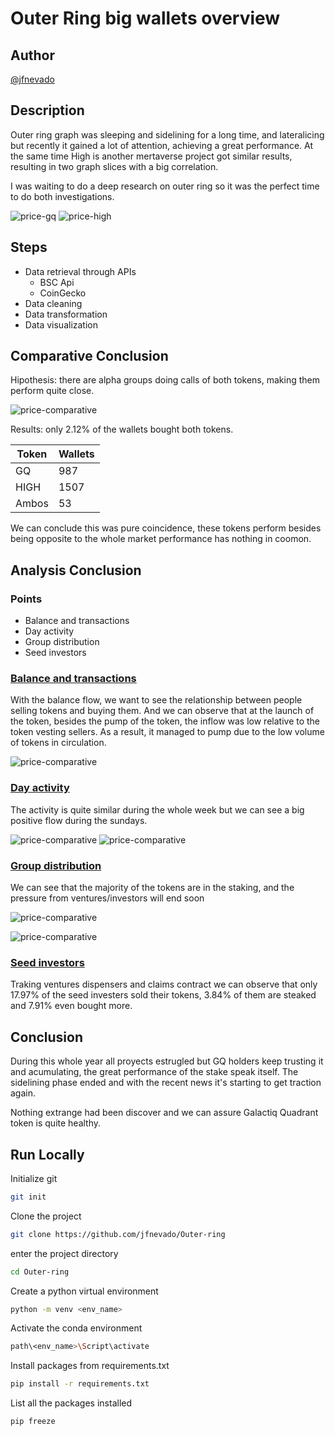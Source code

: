 # Outer Ring big wallets overview

## Author
[@jfnevado](https://github.com/jfnevado)

## Description

Outer ring graph was sleeping and sidelining for a long time, and lateralicing but recently it gained a lot of attention, achieving a great performance. At the same time High is another mertaverse project got similar results, resulting in two graph slices with a big correlation.

I was waiting to do a deep research on outer ring so it was the perfect time to do both investigations.

![price-gq](https://github.com/jfnevado/Outer-ring/blob/master/plots/gq-busd.png)
![price-high](https://github.com/jfnevado/Outer-ring/blob/master/plots/high-busd.png)

## Steps
- Data retrieval through APIs
  - BSC Api
  - CoinGecko
- Data cleaning
- Data transformation
- Data visualization

## Comparative Conclusion

Hipothesis: there are alpha groups doing calls of both tokens, making them perform quite close.

![price-comparative](https://github.com/jfnevado/Outer-ring/blob/master/plots/comparative-price.png)

Results: only 2.12% of the wallets bought both tokens.

| Token | Wallets |
|-------|---------|
| GQ    | 987     |
| HIGH  | 1507    |
| Ambos | 53      |

We can conclude this was pure coincidence, these tokens perform besides being opposite to the whole market performance has nothing in coomon. 

## Analysis Conclusion
### Points
- Balance and transactions
- Day activity
- Group distribution
- Seed investors

### [Balance and transactions](../master/price-balance-count.ipynb)

With the balance flow, we want to see the relationship between people selling tokens and buying them. And we can observe that at the launch of the token, besides the pump of the token, the inflow was low relative to the token vesting sellers. As a result, it managed to pump due to the low volume of tokens in circulation.

![price-comparative](https://github.com/jfnevado/Outer-ring/blob/master/plots/comparative-price-balance-tx.png)

### [Day activity](../master/day_of_week.ipynb)

The activity is quite similar during the whole week but we can see a big positive flow during the sundays.

![price-comparative](https://github.com/jfnevado/Outer-ring/blob/master/plots/tx-by-days-names.png)
![price-comparative](https://github.com/jfnevado/Outer-ring/blob/master/plots/tx-balance-by-days-names.png)

### [Group distribution](../master/whales.ipynb)

We can see that the majority of the tokens are in the staking, and the pressure from ventures/investors will end soon

![price-comparative](https://github.com/jfnevado/Outer-ring/blob/master/plots/wallet-type-balance.png)

![price-comparative](https://github.com/jfnevado/Outer-ring/blob/master/plots/wallet-type-send-recibe-tx.png)

### [Seed investors](../master/seed-hold.ipynb)

Traking ventures dispensers and claims contract we can observe that only 17.97% of the seed investers sold their tokens, 3.84% of them are steaked and 7.91% even bought more.

## Conclusion

During this whole year all proyects estrugled but GQ holders keep trusting it and acumulating, the great performance of the stake speak itself. The sidelining phase ended and with the recent news it's starting to get traction again.

Nothing extrange had been discover and we can assure Galactiq Quadrant token is quite healthy. 

## Run Locally
Initialize git

```bash
git init
```


Clone the project

```bash
git clone https://github.com/jfnevado/Outer-ring
```

enter the project directory

```bash
cd Outer-ring
```

Create a python virtual environment 

```bash
python -m venv <env_name>
```

Activate the conda environment

```bash
path\<env_name>\Script\activate
```

Install packages from requirements.txt

```bash
pip install -r requirements.txt
```

List all the packages installed

```bash
pip freeze
```
